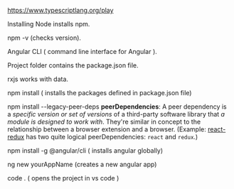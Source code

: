 https://www.typescriptlang.org/play

Installing Node installs npm.

npm -v   (checks version).

Angular CLI  ( command line interface for Angular ).

Project folder contains the package.json file.

rxjs works with data.

npm install ( installs the packages defined in package.json file)

npm install --legacy-peer-deps
**peerDependencies**: A peer dependency is a _specific version or set of versions_ of a third-party software library that _a module is designed to work with_. They're similar in concept to the relationship between a browser extension and a browser. (Example: [react-redux](https://react-redux.js.org/) has two quite logical peerDependencies: `react` and `redux`.)

npm install -g @angular/cli  ( installs angular globally)

ng new yourAppName (creates a new angular app)

code . ( opens the project in vs code )



